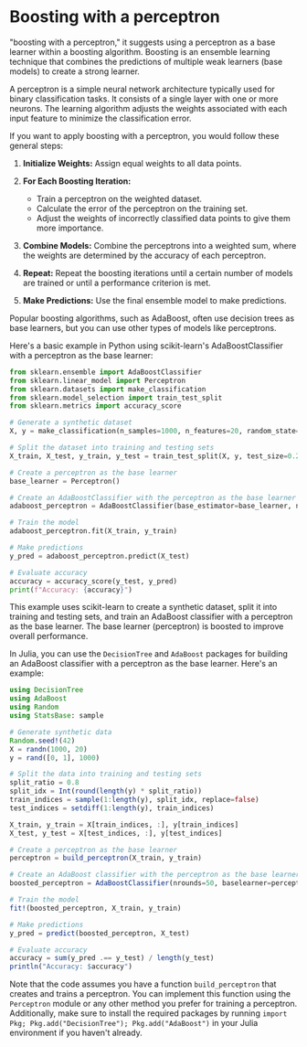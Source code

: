 # Boosting with a perceptron

"boosting with a perceptron," it suggests using a perceptron as a base learner within a boosting algorithm. Boosting is an ensemble learning technique that combines the predictions of multiple weak learners (base models) to create a strong learner.

A perceptron is a simple neural network architecture typically used for binary classification tasks. It consists of a single layer with one or more neurons. The learning algorithm adjusts the weights associated with each input feature to minimize the classification error.

If you want to apply boosting with a perceptron, you would follow these general steps:

1. **Initialize Weights:** Assign equal weights to all data points.

2. **For Each Boosting Iteration:**
   - Train a perceptron on the weighted dataset.
   - Calculate the error of the perceptron on the training set.
   - Adjust the weights of incorrectly classified data points to give them more importance.

3. **Combine Models:** Combine the perceptrons into a weighted sum, where the weights are determined by the accuracy of each perceptron.

4. **Repeat:** Repeat the boosting iterations until a certain number of models are trained or until a performance criterion is met.

5. **Make Predictions:** Use the final ensemble model to make predictions.

Popular boosting algorithms, such as AdaBoost, often use decision trees as base learners, but you can use other types of models like perceptrons.

Here's a basic example in Python using scikit-learn's AdaBoostClassifier with a perceptron as the base learner:

```python
from sklearn.ensemble import AdaBoostClassifier
from sklearn.linear_model import Perceptron
from sklearn.datasets import make_classification
from sklearn.model_selection import train_test_split
from sklearn.metrics import accuracy_score

# Generate a synthetic dataset
X, y = make_classification(n_samples=1000, n_features=20, random_state=42)

# Split the dataset into training and testing sets
X_train, X_test, y_train, y_test = train_test_split(X, y, test_size=0.2, random_state=42)

# Create a perceptron as the base learner
base_learner = Perceptron()

# Create an AdaBoostClassifier with the perceptron as the base learner
adaboost_perceptron = AdaBoostClassifier(base_estimator=base_learner, n_estimators=50, random_state=42)

# Train the model
adaboost_perceptron.fit(X_train, y_train)

# Make predictions
y_pred = adaboost_perceptron.predict(X_test)

# Evaluate accuracy
accuracy = accuracy_score(y_test, y_pred)
print(f"Accuracy: {accuracy}")
```

This example uses scikit-learn to create a synthetic dataset, split it into training and testing sets, and train an AdaBoost classifier with a perceptron as the base learner. The base learner (perceptron) is boosted to improve overall performance.

In Julia, you can use the `DecisionTree` and `AdaBoost` packages for building an AdaBoost classifier with a perceptron as the base learner. Here's an example:

```julia
using DecisionTree
using AdaBoost
using Random
using StatsBase: sample

# Generate synthetic data
Random.seed!(42)
X = randn(1000, 20)
y = rand([0, 1], 1000)

# Split the data into training and testing sets
split_ratio = 0.8
split_idx = Int(round(length(y) * split_ratio))
train_indices = sample(1:length(y), split_idx, replace=false)
test_indices = setdiff(1:length(y), train_indices)

X_train, y_train = X[train_indices, :], y[train_indices]
X_test, y_test = X[test_indices, :], y[test_indices]

# Create a perceptron as the base learner
perceptron = build_perceptron(X_train, y_train)

# Create an AdaBoost classifier with the perceptron as the base learner
boosted_perceptron = AdaBoostClassifier(nrounds=50, baselearner=perceptron)

# Train the model
fit!(boosted_perceptron, X_train, y_train)

# Make predictions
y_pred = predict(boosted_perceptron, X_test)

# Evaluate accuracy
accuracy = sum(y_pred .== y_test) / length(y_test)
println("Accuracy: $accuracy")
```

Note that the code assumes you have a function `build_perceptron` that creates and trains a perceptron. You can implement this function using the `Perceptron` module or any other method you prefer for training a perceptron. Additionally, make sure to install the required packages by running `import Pkg; Pkg.add("DecisionTree"); Pkg.add("AdaBoost")` in your Julia environment if you haven't already.
